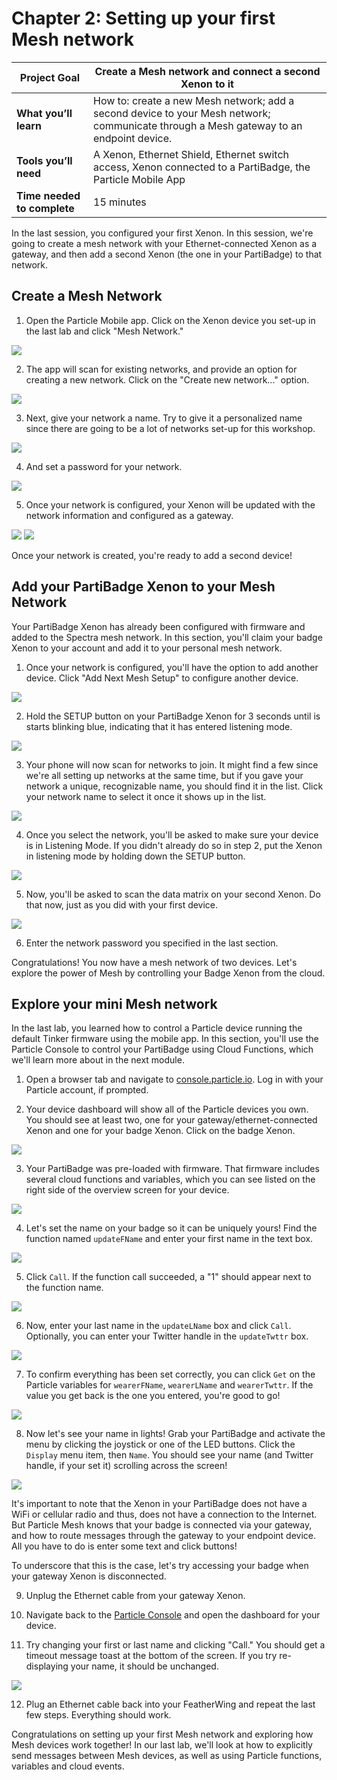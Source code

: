 # Chapter 2: Setting up your first Mesh network

| **Project Goal**            | Create a Mesh network and connect a second Xenon to it                                                                                 |
| --------------------------- | -------------------------------------------------------------------------------------------------------------------------------------- |
| **What you’ll learn**       | How to: create a new Mesh network; add a second device to your Mesh network; communicate through a Mesh gateway to an endpoint device. |
| **Tools you’ll need**       | A Xenon, Ethernet Shield, Ethernet switch access, Xenon connected to a PartiBadge, the Particle Mobile App                             |
| **Time needed to complete** | 15 minutes                                                                                                                             |

In the last session, you configured your first Xenon. In this session, we're going to create a mesh network with your Ethernet-connected Xenon as a gateway, and then add a second Xenon (the one in your PartiBadge) to that network.

## Create a Mesh Network

1. Open the Particle Mobile app. Click on the Xenon device you set-up in the last lab and click "Mesh Network."

![](./images/02/joinMesh.png)

2. The app will scan for existing networks, and provide an option for creating a new network. Click on the "Create new network..." option.

![](./images/02/createNetwork.png)

3. Next, give your network a name. Try to give it a personalized name since there are going to be a lot of networks set-up for this workshop.

![](./images/02/nameNetwork.png)

4. And set a password for your network.

![](./images/02/networkPassword.png)

5. Once your network is configured, your Xenon will be updated with the network information and configured as a gateway.

<img src="./images/02/networkSuccess.png" class="two-per-line" />
<img src="./images/02/configureNetwork.png" class="two-per-line" />

Once your network is created, you're ready to add a second device!

## Add your PartiBadge Xenon to your Mesh Network

Your PartiBadge Xenon has already been configured with firmware and added to the Spectra mesh network. In this section, you'll claim your badge Xenon to your account and add it to your personal mesh network.

1. Once your network is configured, you'll have the option to add another device. Click "Add Next Mesh Setup" to configure another device.

![](./images/02/addNextDevice.png)

2. Hold the SETUP button on your PartiBadge Xenon for 3 seconds until is starts blinking blue, indicating that it has entered listening mode.

![](./images/02/listeningmode.gif)

3. Your phone will now scan for networks to join. It might find a few since we're all setting up networks at the same time, but if you gave your network a unique, recognizable name, you should find it in the list. Click your network name to select it once it shows up in the list.

![](./images/02/findNetwork.png)

4. Once you select the network, you'll be asked to make sure your device is in Listening Mode. If you didn't already do so in step 2, put the Xenon in listening mode by holding down the SETUP button.

![](./images/02/addToNetwork.png)

5. Now, you'll be asked to scan the data matrix on your second Xenon. Do that now, just as you did with your first device.

![](./images/02/pairDevice.png)

6. Enter the network password you specified in the last section.

Congratulations! You now have a mesh network of two devices. Let's explore the power of Mesh by controlling your Badge Xenon from the cloud.

## Explore your mini Mesh network

In the last lab, you learned how to control a Particle device running the default Tinker firmware using the mobile app. In this section, you'll use the Particle Console to control your PartiBadge using Cloud Functions, which we'll learn more about in the next module.

1. Open a browser tab and navigate to [console.particle.io](https://console.particle.io). Log in with your Particle account, if prompted.

2. Your device dashboard will show all of the Particle devices you own. You should see at least two, one for your gateway/ethernet-connected Xenon and one for your badge Xenon. Click on the badge Xenon.

![](./images/02/consoleMain.png)

3. Your PartiBadge was pre-loaded with firmware. That firmware includes several cloud functions and variables, which you can see listed on the right side of the overview screen for your device.

![](./images/02/primitives.png)

4. Let's set the name on your badge so it can be uniquely yours! Find the function named `updateFName` and enter your first name in the text box.

![](./images/02/updateFName.png)

5. Click `Call`. If the function call succeeded, a "1" should appear next to the function name.

![](./images/02/callUpdateName.png)

6. Now, enter your last name in the `updateLName` box and click `Call`. Optionally, you can enter your Twitter handle in the `updateTwttr` box.

![](./images/02/updateLName.png)

7. To confirm everything has been set correctly, you can click `Get` on the Particle variables for `wearerFName`, `wearerLName` and `wearerTwttr`. If the value you get back is the one you entered, you're good to go!

![](./images/02/getVars.png)

8. Now let's see your name in lights! Grab your PartiBadge and activate the menu by clicking the joystick or one of the LED buttons. Click the `Display` menu item, then `Name`. You should see your name (and Twitter handle, if your set it) scrolling across the screen!

![](./images/02/updateName.gif)

It's important to note that the Xenon in your PartiBadge does not have a WiFi or cellular radio and thus, does not have a connection to the Internet. But Particle Mesh knows that your badge is connected via your gateway, and how to route messages through the gateway to your endpoint device. All you have to do is enter some text and click buttons!

To underscore that this is the case, let's try accessing your badge when your gateway Xenon is disconnected.

9. Unplug the Ethernet cable from your gateway Xenon.

10. Navigate back to the [Particle Console](https://console.particle.io) and open the dashboard for your device.

11. Try changing your first or last name and clicking "Call." You should get a timeout message toast at the bottom of the screen. If you try re-displaying your name, it should be unchanged.

![](./images/02/callFailed.png)

12. Plug an Ethernet cable back into your FeatherWing and repeat the last few steps. Everything should work.

Congratulations on setting up your first Mesh network and exploring how Mesh devices work together! In our last lab, we'll look at how to explicitly send messages between Mesh devices, as well as using Particle functions, variables and cloud events.
